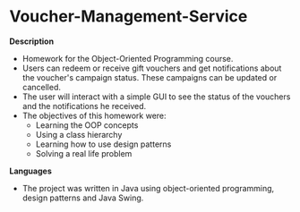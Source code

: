 # Voucher-Management-Service

**Description**

- Homework for the Object-Oriented Programming course.
- Users can redeem or receive gift vouchers and get notifications about the voucher's campaign status. These campaigns can be updated or cancelled.
- The user will interact with a simple GUI to see the status of the vouchers and the notifications he received.
- The objectives of this homework were:
  - Learning the OOP concepts
  - Using a class hierarchy
  - Learning how to use design patterns
  - Solving a real life problem
  
**Languages**
- The project was written in Java using object-oriented programming, design patterns and Java Swing.

